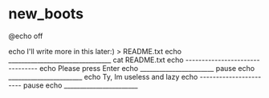 # new_boots

@echo off

echo I'll write more in this later:) > README.txt
echo ________________________________
cat README.txt
echo --------------------------------
echo Please press Enter
echo _______________________
pause
echo _______________________
echo Ty, Im useless and lazy
echo -----------------------
pause
echo _______________________
